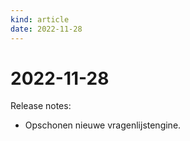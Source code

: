 ```yaml
---
kind: article
date: 2022-11-28
---
```


# 2022-11-28

Release notes:

* Opschonen nieuwe vragenlijstengine.
